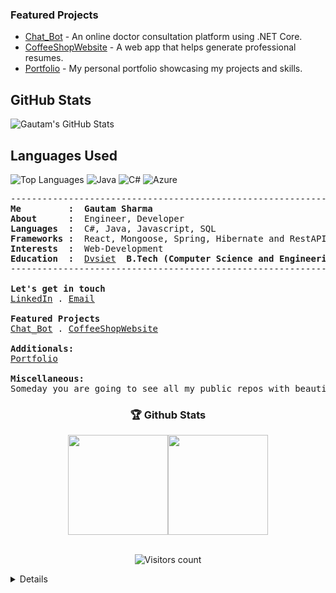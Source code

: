 
### Featured Projects
- [Chat_Bot]() - An online doctor consultation platform using .NET Core.
- [CoffeeShopWebsite](https://github.com/GautamSharma003/CoffeeShopWebsite) - A web app that helps generate professional resumes.
- [Portfolio](https://github.com/GautamSharma003/PortfolioGS) - My personal portfolio showcasing my projects and skills.


## GitHub Stats
![Gautam's GitHub Stats](https://github-readme-stats.vercel.app/api?username=GautamSharma003&show_icons=true&theme=radical)

## Languages Used
![Top Languages](https://github-readme-stats.vercel.app/api/top-langs/?username=GautamSharma003&layout=compact&theme=radical)
![Java](https://img.shields.io/badge/Java-007396?style=for-the-badge&logo=java&logoColor=white)
![C#](https://img.shields.io/badge/C%23-239120?style=for-the-badge&logo=c-sharp&logoColor=white)
![Azure](https://img.shields.io/badge/Microsoft_Azure-0089D6?style=for-the-badge&logo=microsoft-azure&logoColor=white)

<!--<p align="center">
  <img src="https://github.com/narayan954/narayan954/blob/main/gitartwork.svg" alt="gitartwork">
</p> -->
<pre>
-----------------------------------------------------------------------------
<b>Me         :</b>  <b>Gautam Sharma</b>
<b>About      :</b>  Engineer, Developer
<b>Languages  :</b>  C#, Java, Javascript, SQL
<b>Frameworks :</b>  React, Mongoose, Spring, Hibernate and RestAPI
<b>Interests  :</b>  Web-Development
<b>Education  :</b>  <a href="https://dvsiet.dewaninstitutes.com/">Dvsiet</a> <b> B.Tech (Computer Science and Engineering) (2024)</b>
-----------------------------------------------------------------------------

<b>Let's get in touch</b>
<a href="https://www.linkedin.com/in/gautam-sharma-b13272220/">LinkedIn</a> . <a href="gautamsharma0831@gmail.com">Email</a>

<b>Featured Projects </b>
<a href="https://github.com/GautamSharma003/Chat_Bot">Chat_Bot<a> . <a href="https://github.com/GautamSharma003/CoffeeShopWebsite">CoffeeShopWebsite</a>
  
<b>Additionals:</b>
<a href="https://github.com/GautamSharma003/PortfolioGS">Portfolio<a>

<b>Miscellaneous:</b>
Someday you are going to see all my public repos with beautiful READMEs. Trust me... 🤡
</pre>
<!-- <p align="center">
<a href="https://github.com/anuraghazra/github-readme-stats">
  <img align="center" width="49%" src="https://github-readme-stats.vercel.app/api?&count_private=true&include_all_commits=true&username=narayan954&theme=shades-of-purple&custom_title=My+Stats&hide_border=true" />
</a><a href="https://github-readme-streak-stats.herokuapp.com">
  <img align="center" width="49%" src="https://github-readme-streak-stats.herokuapp.com/?user=narayan954&count_private=true&include_all_commits=true&theme=shades-of-purple&hide_border=true" />
</a>
</p> -->


<h3 align="center">🏆 Github Stats</h3>   
<div align="center">
<img align="center" src="https://github-readme-stats.vercel.app/api?&count_private=true&include_all_commits=true&username=GautamSharma003&theme=tokyonight&hide_border=true&border_radius=50" height="160px" /><img src="https://streak-stats.demolab.com?user=GautamSharma003&theme=tokyonight&hide_border=true&border_radius=50" height="160px" align="center" />
</div>

<!-- <h3 align="center">🏆 Github Stats</h3>   
<div align="center">
<img src="https://streak-stats.demolab.com?user=narayan954&theme=tokyonight&hide_border=true&border_radius=50" align="center" />
</div> -->
<br>
<p align="center">  
  <img src="https://komarev.com/ghpvc/?username=GautamSharma003" alt="Visitors count" />
</p>

<details closed>

<p align="center">
  <img src="https://github.com/GautamSharma003/GautamSharma003/blob/main/github-metrics.svg" alt="metrics">
</p>


<p align="center">
  <img src="https://github.com/GautamSharma003/GautamSharma003/blob/output/github-contribution-grid-snake.svg" alt="snake">
</p>

<p align="center">Nothing much, just a snake eating up my contributions graph</p>

</details>
<!--
![Github Activity Graph](https://shielded-anchorage-29152.herokuapp.com//graph?username=narayan954&theme=react-dark)

<p align="center"> 
  Visitors count:<br>
  <img src="https://profile-counter.glitch.me/GautamSharma003/count.svg" />
</p>

![Waves](./assets/bottom-header.svg)
-->

<!--
**GautamSharma003/GautamSharma003** is a ✨ _special_ ✨ repository because its `README.md` (this file) appears on your GitHub profile.

Here are some ideas to get you started:

- 🔭 I’m currently working on ...
- 🌱 I’m currently learning ...
- 👯 I’m looking to collaborate on ...
- 🤔 I’m looking for help with ...
- 💬 Ask me about ...
- 📫 How to reach me: ...
- 😄 Pronouns: ...
- ⚡ Fun fact: ...
-->
